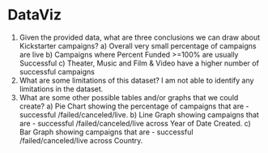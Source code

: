 # DataViz
 
1. Given the provided data, what are three conclusions we can draw about Kickstarter campaigns?
	a) Overall very small percentage of campaigns are live
	b) Campaigns where Percent Funded >=100% are usually Successful
	c) Theater, Music and Film & Video have a higher number of successful campaigns
2. What are some limitations of this dataset?
 	I am not able to identify any limitations in the dataset.
3. What are some other possible tables and/or graphs that we could create?
	a) Pie Chart showing the percentage of campaigns that are - successful /failed/canceled/live.
	b) Line Graph showing campaigns that are - successful /failed/canceled/live across Year of Date Created.
	c) Bar Graph showing campaigns that are - successful /failed/canceled/live across Country.